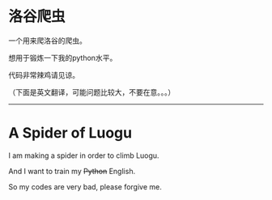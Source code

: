 # 洛谷爬虫

一个用来爬洛谷的爬虫。

想用于锻炼一下我的python水平。

代码非常辣鸡请见谅。

（下面是英文翻译，可能问题比较大，不要在意。。。）

-----

# A Spider of Luogu

I am making a spider in order to climb Luogu.

And I want to train my ~~Python~~ English.

So my codes are very bad, please forgive me.

